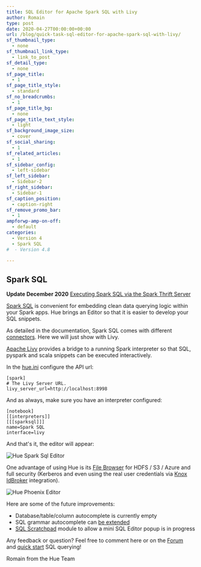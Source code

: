 ```yaml
---
title: SQL Editor for Apache Spark SQL with Livy
author: Romain
type: post
date: 2020-04-27T00:00:00+00:00
url: /blog/quick-task-sql-editor-for-apache-spark-sql-with-livy/
sf_thumbnail_type:
  - none
sf_thumbnail_link_type:
  - link_to_post
sf_detail_type:
  - none
sf_page_title:
  - 1
sf_page_title_style:
  - standard
sf_no_breadcrumbs:
  - 1
sf_page_title_bg:
  - none
sf_page_title_text_style:
  - light
sf_background_image_size:
  - cover
sf_social_sharing:
  - 1
sf_related_articles:
  - 1
sf_sidebar_config:
  - left-sidebar
sf_left_sidebar:
  - Sidebar-2
sf_right_sidebar:
  - Sidebar-1
sf_caption_position:
  - caption-right
sf_remove_promo_bar:
  - 1
ampforwp-amp-on-off:
  - default
categories:
  - Version 4
  - Spark SQL
#  - Version 4.8

---
```


## Spark SQL

**Update December 2020** [Executing Spark SQL via the Spark Thrift Server](https://gethue.com/blog/querying-spark-sql-with-spark-thrift-server-and-hue-editor/)

[Spark SQL](https://spark.apache.org/docs/latest/sql-programming-guide.html) is convenient for embedding clean data querying logic within your Spark apps. Hue brings an Editor so that it is easier to develop your SQL snippets.

As detailed in the documentation, Spark SQL comes with different [connectors](https://docs.gethue.com/administrator/configuration/connectors/#apache-spark-sql). Here we will just show with Livy.

[Apache Livy](https://livy.incubator.apache.org/) provides a bridge to a running Spark interpreter so that SQL, pyspark and scala snippets can be executed interactively.

In the [hue.ini](https://docs.gethue.com/administrator/configuration/) configure the API url:

    [spark]
    # The Livy Server URL.
    livy_server_url=http://localhost:8998

And as always, make sure you have an interpreter configured:

    [notebook]
    [[interpreters]]
    [[[sparksql]]]
    name=Spark SQL
    interface=livy

And that's it, the editor will appear:

![Hue Spark Sql Editor](https://cdn.gethue.com/uploads/2020/04/editor_spark_sql_livy.png)

One advantage of using Hue is its [File Browser](https://docs.gethue.com/user/browsing/#data) for HDFS / S3 / Azure and full security (Kerberos and even using the real user credentials via [Knox IdBroker](https://docs.cloudera.com/runtime/7.1.0/cdp-security-overview/topics/security_how_identity_federation_works_in_cdp.html) integration).

![Hue Phoenix Editor](https://cdn.gethue.com/uploads/2016/08/image2.png)

Here are some of the future improvements:

* Database/table/column autocomplete is currently empty
* SQL grammar autocomplete can [be extended](https://docs.gethue.com/developer/development/#sql-parsers)
* [SQL Scratchpad](https://docs.gethue.com/developer/api/#scratchpad) module to allow a mini SQL Editor popup is in progress


Any feedback or question? Feel free to comment here or on the <a href="https://discourse.gethue.com/">Forum</a> and <a href="https://docs.gethue.com/quickstart/">quick start</a> SQL querying!


Romain from the Hue Team
